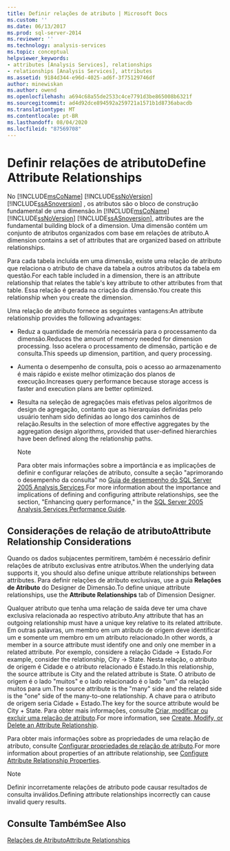 ```yaml
---
title: Definir relações de atributo | Microsoft Docs
ms.custom: ''
ms.date: 06/13/2017
ms.prod: sql-server-2014
ms.reviewer: ''
ms.technology: analysis-services
ms.topic: conceptual
helpviewer_keywords:
- attributes [Analysis Services], relationships
- relationships [Analysis Services], attributes
ms.assetid: 9184d344-e96d-4025-ad6f-3f75129746df
author: minewiskan
ms.author: owend
ms.openlocfilehash: a694c68a55de2533c4ce7791d3be865008b6321f
ms.sourcegitcommit: ad4d92dce894592a259721a1571b1d8736abacdb
ms.translationtype: MT
ms.contentlocale: pt-BR
ms.lasthandoff: 08/04/2020
ms.locfileid: "87569708"
---
```

# <a name="define-attribute-relationships"></a><span data-ttu-id="85720-102">Definir relações de atributo</span><span class="sxs-lookup"><span data-stu-id="85720-102">Define Attribute Relationships</span></span>
  <span data-ttu-id="85720-103">No [!INCLUDE[msCoName](../../includes/msconame-md.md)] [!INCLUDE[ssNoVersion](../../includes/ssnoversion-md.md)] [!INCLUDE[ssASnoversion](../../includes/ssasnoversion-md.md)] , os atributos são o bloco de construção fundamental de uma dimensão.</span><span class="sxs-lookup"><span data-stu-id="85720-103">In [!INCLUDE[msCoName](../../includes/msconame-md.md)] [!INCLUDE[ssNoVersion](../../includes/ssnoversion-md.md)] [!INCLUDE[ssASnoversion](../../includes/ssasnoversion-md.md)], attributes are the fundamental building block of a dimension.</span></span> <span data-ttu-id="85720-104">Uma dimensão contém um conjunto de atributos organizados com base em relações de atributo.</span><span class="sxs-lookup"><span data-stu-id="85720-104">A dimension contains a set of attributes that are organized based on attribute relationships.</span></span>  
  
 <span data-ttu-id="85720-105">Para cada tabela incluída em uma dimensão, existe uma relação de atributo que relaciona o atributo de chave da tabela a outros atributos da tabela em questão.</span><span class="sxs-lookup"><span data-stu-id="85720-105">For each table included in a dimension, there is an attribute relationship that relates the table's key attribute to other attributes from that table.</span></span> <span data-ttu-id="85720-106">Essa relação é gerada na criação da dimensão.</span><span class="sxs-lookup"><span data-stu-id="85720-106">You create this relationship when you create the dimension.</span></span>  
  
 <span data-ttu-id="85720-107">Uma relação de atributo fornece as seguintes vantagens:</span><span class="sxs-lookup"><span data-stu-id="85720-107">An attribute relationship provides the following advantages:</span></span>  
  
-   <span data-ttu-id="85720-108">Reduz a quantidade de memória necessária para o processamento da dimensão.</span><span class="sxs-lookup"><span data-stu-id="85720-108">Reduces the amount of memory needed for dimension processing.</span></span> <span data-ttu-id="85720-109">Isso acelera o processamento de dimensão, partição e de consulta.</span><span class="sxs-lookup"><span data-stu-id="85720-109">This speeds up dimension, partition, and query processing.</span></span>  
  
-   <span data-ttu-id="85720-110">Aumenta o desempenho de consulta, pois o acesso ao armazenamento é mais rápido e existe melhor otimização dos planos de execução.</span><span class="sxs-lookup"><span data-stu-id="85720-110">Increases query performance because storage access is faster and execution plans are better optimized.</span></span>  
  
-   <span data-ttu-id="85720-111">Resulta na seleção de agregações mais efetivas pelos algoritmos de design de agregação, contanto que as hierarquias definidas pelo usuário tenham sido definidas ao longo dos caminhos de relação.</span><span class="sxs-lookup"><span data-stu-id="85720-111">Results in the selection of more effective aggregates by the aggregation design algorithms, provided that user-defined hierarchies have been defined along the relationship paths.</span></span>  
  
    > [!NOTE]  
    >  <span data-ttu-id="85720-112">Para obter mais informações sobre a importância e as implicações de definir e configurar relações de atributo, consulte a seção "aprimorando o desempenho da consulta" no [Guia de desempenho do SQL Server 2005 Analysis Services](https://docsbay.net/Microsoft-SQL-Server-2005-Analysis-Services-Performance-Guide).</span><span class="sxs-lookup"><span data-stu-id="85720-112">For more information about the importance and implications of defining and configuring attribute relationships, see the section, "Enhancing query performance," in the [SQL Server 2005 Analysis Services Performance Guide](https://docsbay.net/Microsoft-SQL-Server-2005-Analysis-Services-Performance-Guide).</span></span>  
  
## <a name="attribute-relationship-considerations"></a><span data-ttu-id="85720-113">Considerações de relação de atributo</span><span class="sxs-lookup"><span data-stu-id="85720-113">Attribute Relationship Considerations</span></span>  
 <span data-ttu-id="85720-114">Quando os dados subjacentes permitirem, também é necessário definir relações de atributo exclusivas entre atributos.</span><span class="sxs-lookup"><span data-stu-id="85720-114">When the underlying data supports it, you should also define unique attribute relationships between attributes.</span></span> <span data-ttu-id="85720-115">Para definir relações de atributo exclusivas, use a guia **Relações de Atributo** do Designer de Dimensão.</span><span class="sxs-lookup"><span data-stu-id="85720-115">To define unique attribute relationships, use the **Attribute Relationships** tab of Dimension Designer.</span></span>  
  
 <span data-ttu-id="85720-116">Qualquer atributo que tenha uma relação de saída deve ter uma chave exclusiva relacionada ao respectivo atributo.</span><span class="sxs-lookup"><span data-stu-id="85720-116">Any attribute that has an outgoing relationship must have a unique key relative to its related attribute.</span></span> <span data-ttu-id="85720-117">Em outras palavras, um membro em um atributo de origem deve identificar um e somente um membro em um atributo relacionado.</span><span class="sxs-lookup"><span data-stu-id="85720-117">In other words, a member in a source attribute must identify one and only one member in a related attribute.</span></span> <span data-ttu-id="85720-118">Por exemplo, considere a relação Cidade -> Estado.</span><span class="sxs-lookup"><span data-stu-id="85720-118">For example, consider the relationship, City -> State.</span></span> <span data-ttu-id="85720-119">Nesta relação, o atributo de origem é Cidade e o atributo relacionado é Estado.</span><span class="sxs-lookup"><span data-stu-id="85720-119">In this relationship, the source attribute is City and the related attribute is State.</span></span> <span data-ttu-id="85720-120">O atributo de origem é o lado "muitos" e o lado relacionado é o lado "um" da relação muitos para um.</span><span class="sxs-lookup"><span data-stu-id="85720-120">The source attribute is the "many" side and the related side is the "one" side of the many-to-one relationship.</span></span> <span data-ttu-id="85720-121">A chave para o atributo de origem seria Cidade + Estado.</span><span class="sxs-lookup"><span data-stu-id="85720-121">The key for the source attribute would be City + State.</span></span> <span data-ttu-id="85720-122">Para obter mais informações, consulte [Criar, modificar ou excluir uma relação de atributo](attribute-relationships-create-modify-or-delete-relationship.md).</span><span class="sxs-lookup"><span data-stu-id="85720-122">For more information, see [Create, Modify, or Delete an Attribute Relationship](attribute-relationships-create-modify-or-delete-relationship.md).</span></span>  
  
 <span data-ttu-id="85720-123">Para obter mais informações sobre as propriedades de uma relação de atributo, consulte [Configurar propriedades de relação de atributo](attribute-relationships-configure-attribute-properties.md).</span><span class="sxs-lookup"><span data-stu-id="85720-123">For more information about properties of an attribute relationship, see [Configure Attribute Relationship Properties](attribute-relationships-configure-attribute-properties.md).</span></span>  
  
> [!NOTE]  
>  <span data-ttu-id="85720-124">Definir incorretamente relações de atributo pode causar resultados de consulta inválidos.</span><span class="sxs-lookup"><span data-stu-id="85720-124">Defining attribute relationships incorrectly can cause invalid query results.</span></span>  
  
## <a name="see-also"></a><span data-ttu-id="85720-125">Consulte Também</span><span class="sxs-lookup"><span data-stu-id="85720-125">See Also</span></span>  
 [<span data-ttu-id="85720-126">Relações de Atributo</span><span class="sxs-lookup"><span data-stu-id="85720-126">Attribute Relationships</span></span>](../multidimensional-models-olap-logical-dimension-objects/attribute-relationships.md)  
  
  
